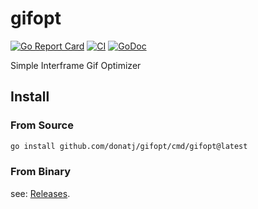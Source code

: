 # gifopt

[![Go Report Card](https://goreportcard.com/badge/github.com/donatj/gifopt)](https://goreportcard.com/report/github.com/donatj/gifopt)
[![CI](https://github.com/donatj/gifopt/actions/workflows/ci.yml/badge.svg)](https://github.com/donatj/gifopt/actions/workflows/ci.yml)
[![GoDoc](https://godoc.org/github.com/donatj/gifopt?status.svg)](https://godoc.org/github.com/donatj/gifopt)

Simple Interframe Gif Optimizer

## Install

### From Source

```bash
go install github.com/donatj/gifopt/cmd/gifopt@latest
```

### From Binary

see: [Releases](https://github.com/donatj/gifopt/releases).
